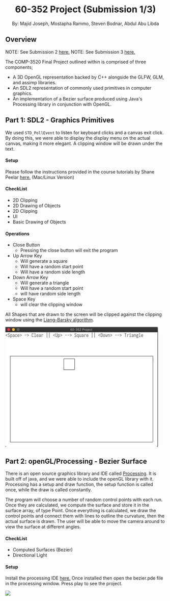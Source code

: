 ﻿# <center>60-352 Project (Submission 1/3)</center>
<center>By: Majid Joseph, Mostapha Rammo, Steven Bodnar, Abdul Abu Libda</center>

## Overview

NOTE: See Submission 2 [here.](https://github.com/rammom/COMP3520-FinalProject)
NOTE: See Submission 3 [here.](https://github.com/rammom/raycast)

The COMP-3520 Final Project outlined within is comprised of three components; 

 - A 3D OpenGL representation backed by C++ alongside the GLFW, GLM, and assimp libraries. 
 - An SDL2 representation of commonly used primitives in computer graphics.
 - An implementation of a Bezier surface produced using Java's Processing library in conjunction with OpenGL.



## Part 1: SDL2 - Graphics Primitives
We used `STD_PollEvent` to listen for keyboard clicks and a canvas exit click. By doing this, we were able to display the display menu on the actual canvas, making it more elegant. A clipping window will be drawn under the text.

#### Setup
Please follow the instructions provided in the course tutorials by Shane Peelar [here.](https://github.com/InBetweenNames/SDL2TemplateCMake) (Mac/Linux Version)

#### CheckList
 - 2D Clipping
 - 2D Drawing of Objects
 - 2D Clipping
 - UI
 - Basic Drawing of Objects

#### Operations

 - Close Button
	 - Pressing the close button will exit the program
-	Up Arrow Key
	-	Will generate a square
	-	Will have a random start point
	-	Will have a random side length
- Down Arrow Key
	- Will generate a triangle
	- Will have a random start point
	- will have random side length
- Space Key
	- will clear the clipping window

All Shapes that are drawn to the screen will be clipped against the clipping window using the [Liang–Barsky algorithm](https://en.wikipedia.org/wiki/Liang%E2%80%93Barsky_algorithm).

![](sdl.gif)

## Part 2: openGL/Processing - Bezier Surface
There is an open source graphics library and IDE called [Processing](https://processing.org/). It is built off of java, and we were able to include the openGL library with it. Processing has a setup and draw function, the setup function is called once, while the draw is called constantly.

The program will choose a number of random control points with each run. Once they are calculated, we compute the surface and store it in the surface array, of type Point. Once everything is calculated, we draw the control points and connect them with lines to outline the curvature, then the actual surface is drawn. The user will be able to move the camera around to view the surface at different angles.

#### CheckList
 - Computed Surfaces (Bezier)
 - Directional Light

#### Setup
Install the processing IDE [here.](https://processing.org/download/) Once installed then open the bezier.pde file in the processing window. Press play to see the project.

![](beziergif.gif)

